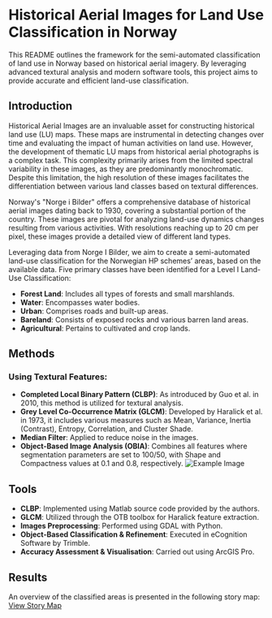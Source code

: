 # Historical Aerial Images for Land Use Classification in Norway

This README outlines the framework for the semi-automated classification of land use in Norway based on historical aerial imagery. By leveraging advanced textural analysis and modern software tools, this project aims to provide accurate and efficient land-use classification.

## Introduction

Historical Aerial Images are an invaluable asset for constructing historical land use (LU) maps. These maps are instrumental in detecting changes over time and evaluating the impact of human activities on land use. However, the development of thematic LU maps from historical aerial photographs is a complex task. This complexity primarily arises from the limited spectral variability in these images, as they are predominantly monochromatic. Despite this limitation, the high resolution of these images facilitates the differentiation between various land classes based on textural differences.

Norway's "Norge i Bilder" offers a comprehensive database of historical aerial images dating back to 1930, covering a substantial portion of the country. These images are pivotal for analyzing land-use dynamics changes resulting from various activities. With resolutions reaching up to 20 cm per pixel, these images provide a detailed view of different land types.

Leveraging data from Norge I Bilder, we aim to create a semi-automated land-use classification for the Norwegian HP schemes’ areas, based on the available data. Five primary classes have been identified for a Level I Land-Use Classification:

- **Forest Land**: Includes all types of forests and small marshlands.
- **Water**: Encompasses water bodies.
- **Urban**: Comprises roads and built-up areas.
- **Bareland**: Consists of exposed rocks and various barren land areas.
- **Agricultural**: Pertains to cultivated and crop lands.

## Methods

### Using Textural Features:

- **Completed Local Binary Pattern (CLBP)**: As introduced by Guo et al. in 2010, this method is utilized for textural analysis.
- **Grey Level Co-Occurrence Matrix (GLCM)**: Developed by Haralick et al. in 1973, it includes various measures such as Mean, Variance, Inertia (Contrast), Entropy, Correlation, and Cluster Shade.
- **Median Filter**: Applied to reduce noise in the images.
- **Object-Based Image Analysis (OBIA)**: Combines all features where segmentation parameters are set to 100/50, with Shape and Compactness values at 0.1 and 0.8, respectively.
![Example Image](Figure3.png)

## Tools

- **CLBP**: Implemented using Matlab source code provided by the authors.
- **GLCM**: Utilized through the OTB toolbox for Haralick feature extraction.
- **Images Preprocessing**: Performed using GDAL with Python.
- **Object-Based Classification & Refinement**: Executed in eCognition Software by Trimble.
- **Accuracy Assessment & Visualisation**: Carried out using ArcGIS Pro.

## Results

An overview of the classified areas is presented in the following story map: [View Story Map](https://storymaps.arcgis.com/stories/9b54d4a4e52d4474ac8b71ecce7deecf)
